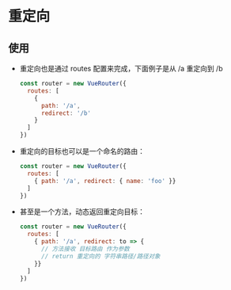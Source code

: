 # 重定向

## 使用

  - 重定向也是通过 routes 配置来完成，下面例子是从 /a 重定向到 /b

    ```javascript
    const router = new VueRouter({
      routes: [
        {
          path: '/a',
          redirect: '/b'
        }
      ]
    })
    ```

  - 重定向的目标也可以是一个命名的路由：

    ```javascript
    const router = new VueRouter({
      routes: [
        { path: '/a', redirect: { name: 'foo' }}
      ]
    })
    ```

  - 甚至是一个方法，动态返回重定向目标：

    ```javascript
    const router = new VueRouter({
      routes: [
        { path: '/a', redirect: to => {
          // 方法接收 目标路由 作为参数
          // return 重定向的 字符串路径/路径对象
        }}
      ]
    })
    ```
